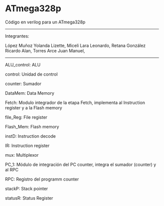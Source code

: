 # ATmega328p
Código en verilog para un ATmega328p

------------------------------------------------------------------

Integrantes:

López Muñoz Yolanda Lizette,
Miceli Lara Leonardo,
Retana González Ricardo Alan,
Torres Arce Juan Manuel,

------------------------------------------------------------------

ALU_control: ALU

control: Unidad de control

counter: Sumador 

DataMem: Data Memory

Fetch: Modulo integrador de la etapa Fetch, implementa al Instruction register y a la Flash memory

file_Reg: File register

Flash_Mem: Flash memory

instD: Instruction decode

IR: Instruction register

mux: Multiplexor

PC_1: Módulo de integración del PC counter, integra el sumador (counter) y al RPC

RPC: Registro del programm counter

stackP: Stack pointer

statusR: Status Register

